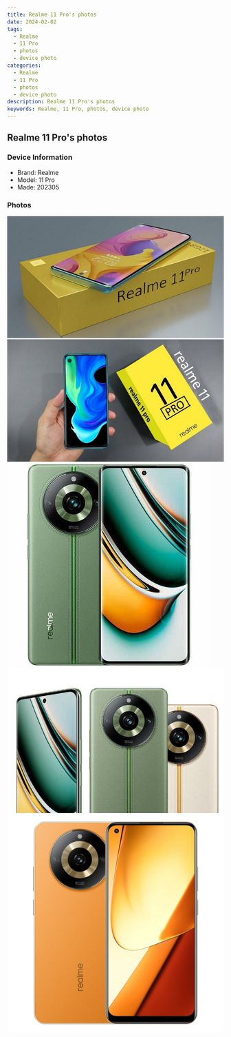 ```yaml
---
title: Realme 11 Pro's photos
date: 2024-02-02
tags: 
  - Realme
  - 11 Pro
  - photos
  - device photo
categories: 
  - Realme
  - 11 Pro
  - photos
  - device photo
description: Realme 11 Pro's photos
keywords: Realme, 11 Pro, photos, device photo
---
```


## Realme 11 Pro's photos

### Device Information

- Brand: Realme
- Model: 11 Pro
- Made: 202305

### Photos

![/images/best-assets/devices/realme/realme-11-pro/1.jpg](/images/best-assets/devices/realme/realme-11-pro/1.jpg)
![/images/best-assets/devices/realme/realme-11-pro/2.jpg](/images/best-assets/devices/realme/realme-11-pro/2.jpg)
![/images/best-assets/devices/realme/realme-11-pro/3.jpg](/images/best-assets/devices/realme/realme-11-pro/3.jpg)
![/images/best-assets/devices/realme/realme-11-pro/4.jpg](/images/best-assets/devices/realme/realme-11-pro/4.jpg)
![/images/best-assets/devices/realme/realme-11-pro/5.jpg](/images/best-assets/devices/realme/realme-11-pro/5.jpg)
